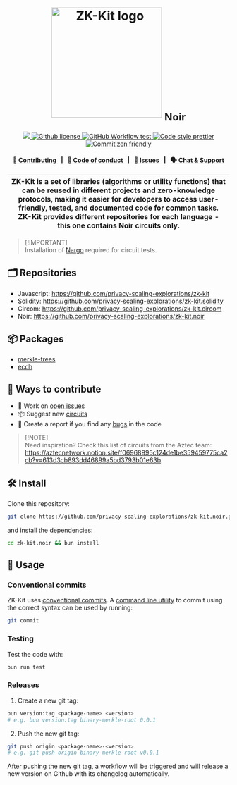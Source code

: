 <p align="center">
    <h1 align="center">
      <picture>
        <source media="(prefers-color-scheme: light)" srcset="https://github.com/privacy-scaling-explorations/zk-kit.noir/assets/11427903/acd86fe6-d1a6-4052-8311-29bc784ce972">
        <source media="(prefers-color-scheme: dark)" srcset="https://github.com/privacy-scaling-explorations/zk-kit.noir/assets/11427903/adf1071e-1e81-4c51-b667-dee936cfb27f">
        <img width="250" alt="ZK-Kit logo" src="https://github.com/privacy-scaling-explorations/zk-kit.noir/assets/11427903/acd86fe6-d1a6-4052-8311-29bc784ce972">
      </picture>
      <sub>Noir</sub>
    </h1>
</p>

<p align="center">
    <a href="https://github.com/privacy-scaling-explorations" target="_blank">
        <img src="https://img.shields.io/badge/project-PSE-blue.svg?style=flat-square">
    </a>
    <a href="https://github.com/privacy-scaling-explorations/zk-kit.noir/blob/main/LICENSE">
        <img alt="Github license" src="https://img.shields.io/github/license/privacy-scaling-explorations/zk-kit.noir.svg?style=flat-square">
    </a>
    <a href="https://github.com/privacy-scaling-explorations/zk-kit.noir/actions?query=workflow%3Atests">
        <img alt="GitHub Workflow test" src="https://img.shields.io/github/actions/workflow/status/privacy-scaling-explorations/zk-kit.noir/tests.yml?branch=main&label=test&style=flat-square&logo=github">
    </a>
    <a href="https://prettier.io/">
        <img alt="Code style prettier" src="https://img.shields.io/badge/code%20style-prettier-f8bc45?style=flat-square&logo=prettier">
    </a>
    <a href="http://commitizen.github.io/cz-cli/">
        <img alt="Commitizen friendly" src="https://img.shields.io/badge/commitizen-friendly-586D76?style=flat-square">
    </a>
</p>

<div align="center">
    <h4>
        <a href="/CONTRIBUTING.md">
            👥 Contributing
        </a>
        <span>&nbsp;&nbsp;|&nbsp;&nbsp;</span>
        <a href="/CODE_OF_CONDUCT.md">
            🤝 Code of conduct
        </a>
        <span>&nbsp;&nbsp;|&nbsp;&nbsp;</span>
        <a href="https://github.com/privacy-scaling-explorations/zk-kit.noir/issues/new/choose">
            🔎 Issues
        </a>
        <span>&nbsp;&nbsp;|&nbsp;&nbsp;</span>
        <a href="https://appliedzkp.org/discord">
            🗣️ Chat &amp; Support
        </a>
    </h4>
</div>

| ZK-Kit is a set of libraries (algorithms or utility functions) that can be reused in different projects and zero-knowledge protocols, making it easier for developers to access user-friendly, tested, and documented code for common tasks. ZK-Kit provides different repositories for each language - this one contains Noir circuits only. |
| --------------------------------------------------------------------------------------------------------------------------------------------------------------------------------------------------------------------------------------------------------------------------------------------------------------------------------------------- |

> [!IMPORTANT]\
> Installation of [Nargo](https://noir-lang.org/docs/getting_started/noir_installation) required for circuit tests.

## 🗂️ Repositories

- Javascript: <https://github.com/privacy-scaling-explorations/zk-kit>
- Solidity: <https://github.com/privacy-scaling-explorations/zk-kit.solidity>
- Circom: <https://github.com/privacy-scaling-explorations/zk-kit.circom>
- Noir: <https://github.com/privacy-scaling-explorations/zk-kit.noir>

## 📦 Packages

- [merkle-trees](https://github.com/privacy-scaling-explorations/zk-kit.noir/tree/main/packages/merkle-trees)
- [ecdh](https://github.com/privacy-scaling-explorations/zk-kit.noir/tree/main/packages/ecdh)

## 👥 Ways to contribute

- 🔧 Work on [open issues](https://github.com/privacy-scaling-explorations/zk-kit.noir/contribute)
- 📦 Suggest new [circuits](https://github.com/privacy-scaling-explorations/zk-kit.noir/issues/new?assignees=&labels=feature+%3Arocket%3A&template=---circuit.md&title=)
- 🐛 Create a report if you find any [bugs](https://github.com/privacy-scaling-explorations/zk-kit.noir/issues/new?assignees=&labels=bug+%F0%9F%90%9B&template=---bug.md&title=) in the code

> [!NOTE]\
> Need inspiration? Check this list of circuits from the Aztec team: <https://aztecnetwork.notion.site/f06968995c124de1be359459775ca2cb?v=613d3cb893dd46899a5bd3793b01e63b>.

## 🛠 Install

Clone this repository:

```bash
git clone https://github.com/privacy-scaling-explorations/zk-kit.noir.git
```

and install the dependencies:

```bash
cd zk-kit.noir && bun install
```

## 📜 Usage

### Conventional commits

ZK-Kit uses [conventional commits](https://www.conventionalcommits.org/en/v1.0.0/). A [command line utility](https://github.com/commitizen/cz-cli) to commit using the correct syntax can be used by running:

```bash
git commit
```

### Testing

Test the code with:

```bash
bun run test
```

### Releases

1. Create a new git tag:

```bash
bun version:tag <package-name> <version>
# e.g. bun version:tag binary-merkle-root 0.0.1
```

2. Push the new git tag:

```bash
git push origin <package-name>-<version>
# e.g. git push origin binary-merkle-root-v0.0.1
```

After pushing the new git tag, a workflow will be triggered and will release a new version on Github with its changelog automatically.
